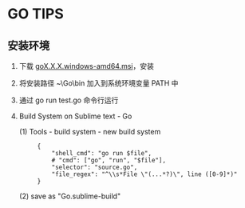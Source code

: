 GO TIPS
========

安装环境
---------

1. 下载 [goX.X.X.windows-amd64.msi](https://golang.org/dl/)，安装

2. 将安装路径 ~\Go\bin 加入到系统环境变量 PATH 中

3. 通过 go run test.go 命令行运行

4. Build System on Sublime text - Go

    (1) Tools - build system - new build system

            {
                "shell_cmd": "go run $file",
                # "cmd": ["go", "run", "$file"],
                "selector": "source.go",
                "file_regex": "^\\s*File \"(...*?)\", line ([0-9]*)"
            }

    (2) save as "Go.sublime-build"

